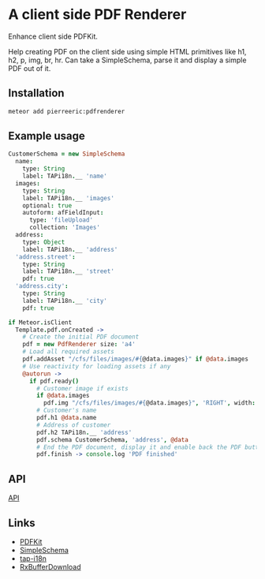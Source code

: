 # A client side PDF Renderer
Enhance client side PDFKit.

Help creating PDF on the client side using simple HTML primitives like
h1, h2, p, img, br, hr. Can take a SimpleSchema, parse it and display
a simple PDF out of it.

## Installation
```bash
meteor add pierreeric:pdfrenderer
```

## Example usage
```coffee
CustomerSchema = new SimpleSchema
  name:
    type: String
    label: TAPi18n.__ 'name'
  images:
    type: String
    label: TAPi18n.__ 'images'
    optional: true
    autoform: afFieldInput:
      type: 'fileUpload'
      collection: 'Images'
  address:
    type: Object
    label: TAPi18n.__ 'address'
  'address.street':
    type: String
    label: TAPi18n.__ 'street'
    pdf: true
  'address.city':
    type: String
    label: TAPi18n.__ 'city'
    pdf: true

if Meteor.isClient
  Template.pdf.onCreated ->
    # Create the initial PDF document
    pdf = new PdfRenderer size: 'a4'
    # Load all required assets
    pdf.addAsset "/cfs/files/images/#{@data.images}" if @data.images
    # Use reactivity for loading assets if any
    @autorun ->
      if pdf.ready()
        # Customer image if exists
        if @data.images
          pdf.img "/cfs/files/images/#{@data.images}", 'RIGHT', width: 100
        # Customer's name
        pdf.h1 @data.name
        # Address of customer
        pdf.h2 TAPi18n.__ 'address'
        pdf.schema CustomerSchema, 'address', @data
        # End the PDF document, display it and enable back the PDF button
        pdf.finish -> console.log 'PDF finished'  
```

## API
[API](doc/api.md)

## Links
* [PDFKit](http://pdfkit.org/)
* [SimpleSchema](https://github.com/aldeed/meteor-simple-schema)
* [tap-i18n](https://github.com/TAPevents/tap-i18n)
* [RxBufferDownload](https://github.com/PEM--/rxbufferdownload)
